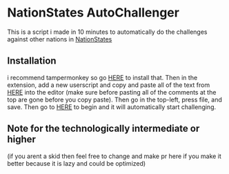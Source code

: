 # NationStates AutoChallenger
This is a script i made in 10 minutes to automatically do the challenges against other nations in [NationStates](https://www.nationstates.net/)

## Installation
i recommend tampermonkey so go [HERE](https://www.tampermonkey.net/index.php?locale=en) to install that.
Then in the extension, add a new userscript and copy and paste all of the text from [HERE](https://raw.githubusercontent.com/HallowedSpace/NationStates-Challenger/main/script.js) into the editor (make sure before pasting all of the comments at the top are gone before you copy paste).
Then go in the top-left, press file, and save. Then go to [HERE](https://www.nationstates.net/page=challenge/matchmaker=1) to begin and it will automatically start challenging. 
## Note for the technologically intermediate or higher
(if you arent a skid then feel free to change and make pr here if you make it better because it is lazy and could be optimized)
